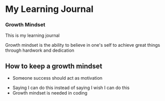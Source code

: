 # My Learning Journal

### Growth Mindset 

This is my learning journal

Growth mindset is the ability to believe in one's self to achieve great things through hardwork and dedication


## How to keep a growth mindset 
*  Someone success should act as motivation
-  Saying I can do this instead of saying I wish I can do this
- Growth mindset is needed in coding





